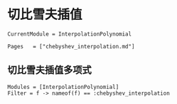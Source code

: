 # 切比雪夫插值

```@meta
CurrentModule = InterpolationPolynomial
```

```@index
Pages   = ["chebyshev_interpolation.md"]
```

## 切比雪夫插值多项式
```@autodocs
Modules = [InterpolationPolynomial]
Filter = f -> nameof(f) == :chebyshev_interpolation
```
